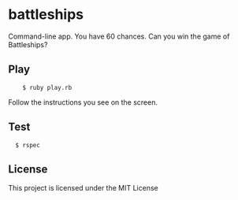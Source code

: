 # battleships
Command-line app. You have 60 chances. Can you win the game of Battleships?

## Play
``` console
	$ ruby play.rb
```
Follow the instructions you see on the screen.

## Test
``` console
  $ rspec
```

## License
This project is licensed under the MIT License
